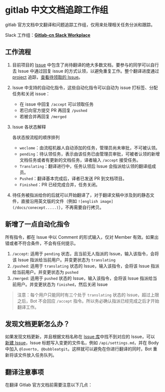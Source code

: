 # gitlab 中文文档追踪工作组

gitlab 官方文档中文翻译和问题追踪工作组，仅用来处理相关任务分派和跟踪。


Slack 工作组：[**Gitlab-cn Slack Workplace**](https://join.slack.com/t/gitlab-cn/shared_invite/enQtNTY4Njg4NzEyMzQxLTQwMGY5Nzc0MTllOTYzYjNhM2NjYWRmMzFlNGY1YThmN2FlNTY1ODcwZmM2NjcxY2I2ZTRmMDEwODhjMTliMmU)

## 工作流程

1. 目前项目的 [Issue](https://github.com/gitlab-ce-zher/gitlab-docs-official-translation/issues) 中包含了尚待翻译的绝大多数文档，要参与的同学可以自行去 Issue 中通过回复 issue 的方式认领，以避免重复工作。整个翻译进度通过 [project](https://github.com/gitlab-ce-zher/gitlab-docs-official-translation/projects/2) 追踪，[查看待领取的 Issue](https://github.com/gitlab-ce-zher/gitlab-docs-official-translation/issues?q=is%3Aissue+is%3Aopen+label%3Apending)。

2. Issue 中支持的自动化指令，这些自动化指令可以自动为 issue 打标签、分配任务和关闭 issue：

   - 在 issue 中回复 `/accept` 可以领取任务
   - 若已向官方提交 PR 再回复 `/pushed`
   - 若被合并再回复 `/merged`

3. Issue 各状态解释

    各状态按流程的顺序排列
   - `weclome`：由流程机器人自动添加的任务，管理员尚未审批，不可被认领。
   - `pending`：待认领任务，表示由该任务已由管理员审批，可被者认领的新增文档任务或者有更新的文档任务，译者输入 `/accept` 接受任务。
   - `Translating`：翻译进行中，任务认领后 Issue 会指派给认领的翻译组成员。
   - `Pushed`：翻译基本完成后，译者已发送 PR 到文档项目。
   - `Finished`：PR 已经完成合并，任务关闭。

4. 待任务被指派给你的后就可以开始翻译了，对于翻译文稿中涉及到的静态文件，直接沿用英文版的文件（例如 `![english image](/docs/conecept.....)`），不再需要自行拷贝。


## 新增了一点自动化指令

所有指令，都在 Issue 中以 Comment 的形式输入，仅对 Member 有效。如果出错或者不符合条件，不会有任何提示。

1. `/accept`: 适用于 `pending` 状态，且当前无人指派的 Issue，输入该指令，会将该 Issue 指派给当前用户。并变更状态为 `translating`
1. `/pushed`: 适用于 `translating` 状态的 Issue，输入该指令，会将该 Issue 指派给当前用户。并变更状态为 `pushed`
1. `/merged`: 适用于 `pushed` 状态的 Issue，输入该指令，会将该 Issue 指派给当前用户。并变更状态为 `finished`，然后关闭 Issue

> 注意：每个用户只能同时有三个处于 `translating` 状态的 Issue，超过上限之后，Bot 不会回应 `/accept` 指令。所以务必确认指派已经完成之后才开始翻译工作。

## 发现文档更新怎么办？
如果发现文档更新，并且根据文档名称在 [Issue 库](https://github.com/gitlab-ce-zher/gitlab-docs-official-translation/issues)中找不到对应的 Issue，可以
[新建 Issue](https://github.com/gitlab-ce-zher/gitlab-docs-official-translation/issues/new)，Issue 标题写入变更的文件名，例如 `/api/settings.md`，并在 Body 中加入 `@loverto, @bubbleatgit`。这样就可以避免在你进行翻译的同时，Bot 重新将该文件放入任务队列。

## 翻译注意事项

在翻译 Gitlab 官方文档前需要注意以下几点：

